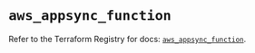 # `aws_appsync_function`

Refer to the Terraform Registry for docs: [`aws_appsync_function`](https://registry.terraform.io/providers/hashicorp/aws/5.75.0/docs/resources/appsync_function).
